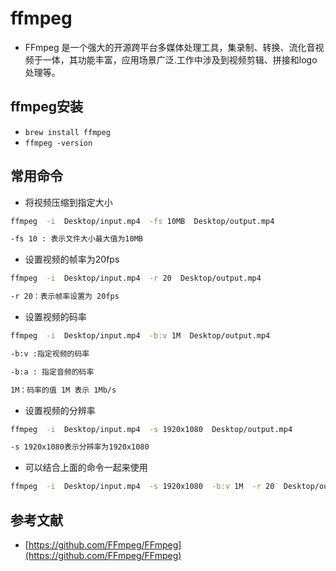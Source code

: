 # ffmpeg

- FFmpeg 是一个强大的开源跨平台多媒体处理工具，集录制、转换、流化音视频于一体，其功能丰富，应用场景广泛.工作中涉及到视频剪辑、拼接和logo处理等。

## ffmpeg安装

- `brew install ffmpeg`
- `ffmpeg -version`

## 常用命令

- 将视频压缩到指定大小

```bash
ffmpeg  -i  Desktop/input.mp4  -fs 10MB  Desktop/output.mp4

-fs 10 : 表示文件大小最大值为10MB
```

- 设置视频的帧率为20fps

```bash
ffmpeg  -i  Desktop/input.mp4  -r 20  Desktop/output.mp4

-r 20：表示帧率设置为 20fps
```

- 设置视频的码率

```bash
ffmpeg  -i  Desktop/input.mp4  -b:v 1M  Desktop/output.mp4

-b:v :指定视频的码率

-b:a : 指定音频的码率

1M：码率的值 1M 表示 1Mb/s
```

- 设置视频的分辨率

```bash
ffmpeg  -i  Desktop/input.mp4  -s 1920x1080  Desktop/output.mp4

-s 1920x1080表示分辨率为1920x1080

```

- 可以结合上面的命令一起来使用

```bash
ffmpeg  -i  Desktop/input.mp4  -s 1920x1080  -b:v 1M  -r 20  Desktop/output.mp4
```

## 参考文献

- [https://github.com/FFmpeg/FFmpeg](https://github.com/FFmpeg/FFmpeg)
